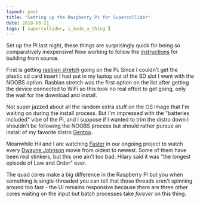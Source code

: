 ```yaml
---
layout: post
title: "Setting up the Raspberry Pi for Supercollider"
date: 2018-08-21
tags: [ supercollider, i_made_a_thing ]
---
```


Set up the Pi last night, these things are surprisingly quick for being so
comparatively inexpensive! Now working to follow the
[instructions](https://supercollider.github.io/development/building-raspberrypi)
for building from source.

First is getting
[rasbian stretch](https://www.raspberrypi.org/downloads/raspbian/)
going on the Pi. Since I couldn't get the plastic sd card insert I had put in
my laptop out of the SD slot I went with the NOOBS option. Rasbian stretch
was the first option on the list after getting the device connected to WiFi so
this took no real effort to get going, only the wait for the download and
install.

Not super jazzed about all the random extra stuff on the OS image that I'm
waiting on during the install process. But I'm impressed with the "batteries
included" vibe of the Pi, and I suppose if I wanted to trim the distro down I
shouldn't be following the NOOBS process but should rather pursue an install
of my favorite distro [Gentoo](http://gentoo.org).

Meanwhile Hil and I are watching [Faster](https://www.imdb.com/title/tt1433108/)
in our ongoing project to watch every
[Dwayne Johnson](https://en.wikipedia.org/wiki/Dwayne_Johnson_filmography)
movie from oldest to newest. Some of them have been real stinkers, but this one
ain't too bad. Hilary said it was "the longest episode of Law and Order" ever.

The quad cores make a big difference in the Raspberry Pi but you when something
is single-threaded you can tell that those threads aren't spinning around too
fast - the UI remains responsive because there are three other cores waiting on
the input but batch processes take *forever* on this thing.


